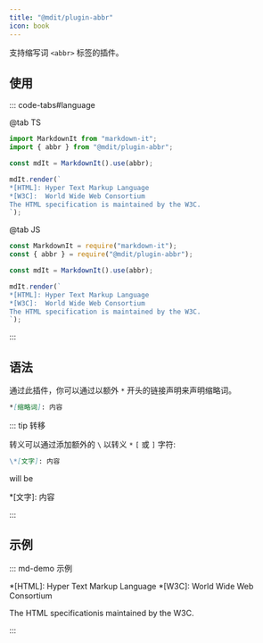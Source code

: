```yaml
---
title: "@mdit/plugin-abbr"
icon: book
---
```


支持缩写词 `<abbr>` 标签的插件。

<!-- more -->

## 使用

::: code-tabs#language

@tab TS

```ts
import MarkdownIt from "markdown-it";
import { abbr } from "@mdit/plugin-abbr";

const mdIt = MarkdownIt().use(abbr);

mdIt.render(`
*[HTML]: Hyper Text Markup Language
*[W3C]:  World Wide Web Consortium
The HTML specification is maintained by the W3C.
`);
```

@tab JS

```js
const MarkdownIt = require("markdown-it");
const { abbr } = require("@mdit/plugin-abbr");

const mdIt = MarkdownIt().use(abbr);

mdIt.render(`
*[HTML]: Hyper Text Markup Language
*[W3C]:  World Wide Web Consortium
The HTML specification is maintained by the W3C.
`);
```

:::

<!-- markdownlint-disable MD028 -->

## 语法

通过此插件，你可以通过以额外 `*` 开头的链接声明来声明缩略词。

<!-- prettier-ignore-start -->

```md
*[缩略词]: 内容
```

<!-- prettier-ignore-end -->

::: tip 转移

转义可以通过添加额外的 `\` 以转义 `*` `[` 或 `]` 字符:

```md
\*[文字]: 内容
```

will be

\*[文字]: 内容

:::

## 示例

<!-- prettier-ignore-start -->

::: md-demo 示例

*[HTML]: Hyper Text Markup Language
*[W3C]: World Wide Web Consortium

The HTML specificationis maintained by the W3C.

:::

<!-- prettier-ignore-end -->
